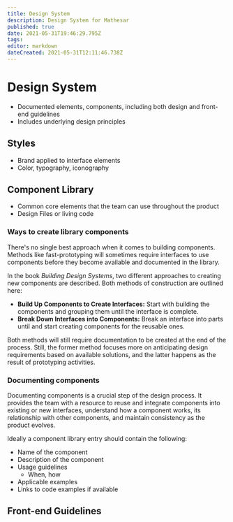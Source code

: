 ```yaml
---
title: Design System
description: Design System for Mathesar
published: true
date: 2021-05-31T19:46:29.795Z
tags: 
editor: markdown
dateCreated: 2021-05-31T12:11:46.738Z
---
```


# Design System
- Documented elements, components, including both design and front-end guidelines
- Includes underlying design principles
## Styles
- Brand applied to interface elements
- Color, typography, iconography
## Component Library
- Common core elements that the team can use throughout the product
- Design Files or living code

### Ways to create library components
There's no single best approach when it comes to building components. Methods like fast-prototyping will sometimes require interfaces to use components before they become available and documented in the library. 

In the book *Building Design Systems*, two different approaches to creating new components are described. Both methods of construction are outlined here:
- **Build Up Components to Create Interfaces:** Start with building the components and grouping them until the interface is complete.
- **Break Down Interfaces into Components:** Break an interface into parts until and start creating components for the reusable ones.

Both methods will still require documentation to be created at the end of the process. Still, the former method focuses more on anticipating design requirements based on available solutions, and the latter happens as the result of prototyping activities.

### Documenting components
Documenting components is a crucial step of the design process. It provides the team with a resource to reuse and integrate components into existing or new interfaces, understand how a component works, its relationship with other components, and maintain consistency as the product evolves.

Ideally a component library entry should contain the following:
- Name of the component
- Description of the component
- Usage guidelines
	- When, how
- Applicable examples
- Links to code examples if available


## Front-end Guidelines

